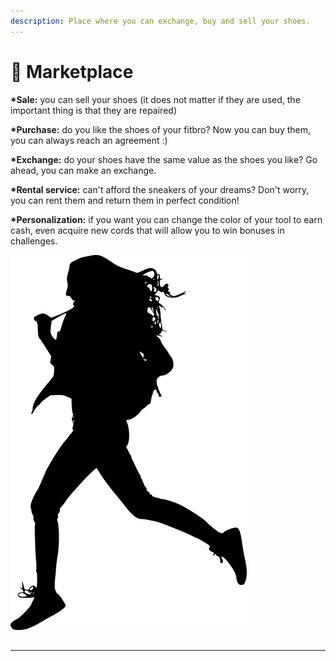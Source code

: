 ```yaml
---
description: Place where you can exchange, buy and sell your shoes.
---
```


# 🏬 Marketplace

**\*Sale:** you can sell your shoes (it does not matter if they are used, the important thing is that they are repaired)&#x20;

**\*Purchase:** do you like the shoes of your fitbro? Now you can buy them, you can always reach an agreement :)&#x20;

**\*Exchange:** do your shoes have the same value as the shoes you like? Go ahead, you can make an exchange.&#x20;

**\*Rental service:** can't afford the sneakers of your dreams? Don't worry, you can rent them and return them in perfect condition!&#x20;

**\*Personalization:** if you want you can change the color of your tool to earn cash, even acquire new cords that will allow you to win bonuses in challenges.

![](../.gitbook/assets/header2.png)

##

****
